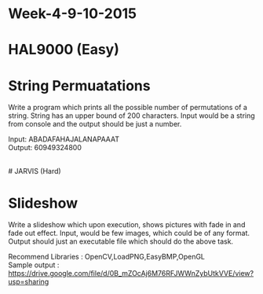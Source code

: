 # Week-4-9-10-2015

# HAL9000 (Easy)

# String Permuatations 

Write a program which prints all the possible number of permutations of a string. String has an upper bound of 200 characters. 
Input would be a string from console and the output should be just a number. 

Input: ABADAFAHAJALANAPAAAT  <br>
Output: 60949324800


<br> 
# JARVIS (Hard) 

# Slideshow

Write a slideshow which upon execution, shows pictures with fade in and fade out effect. 
Input, would be few images, which could be of any format. Output should just an executable file which should do the above task. 

Recommend Libraries : OpenCV,LoadPNG,EasyBMP,OpenGL <br>
Sample output : <a href="https://drive.google.com/file/d/0B_mZOcAj6M76RFJWWnZybUtkVVE/view?usp=sharing">https://drive.google.com/file/d/0B_mZOcAj6M76RFJWWnZybUtkVVE/view?usp=sharing</a>
